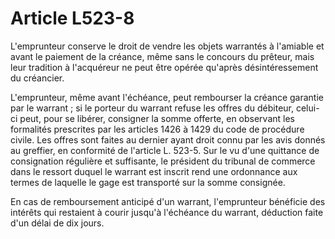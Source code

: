 # Article L523-8

L'emprunteur conserve le droit de vendre les objets warrantés à l'amiable et avant le paiement de la créance, même sans le concours du prêteur, mais leur tradition à l'acquéreur ne peut être opérée qu'après désintéressement du créancier.

L'emprunteur, même avant l'échéance, peut rembourser la créance garantie par le warrant ; si le porteur du warrant refuse les offres du débiteur, celui-ci peut, pour se libérer, consigner la somme offerte, en observant les formalités prescrites par les articles 1426 à 1429 du code de procédure civile. Les offres sont faites au dernier ayant droit connu par les avis donnés au greffier, en conformité de l'article L. 523-5. Sur le vu d'une quittance de consignation régulière et suffisante, le président du tribunal de commerce dans le ressort duquel le warrant est inscrit rend une ordonnance aux termes de laquelle le gage est transporté sur la somme consignée.

En cas de remboursement anticipé d'un warrant, l'emprunteur bénéficie des intérêts qui restaient à courir jusqu'à l'échéance du warrant, déduction faite d'un délai de dix jours.
